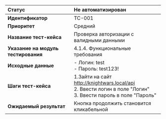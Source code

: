 |**Статус**| Не автоматизирован|
|:-----|:---------|
| **Идентификатор** | TC-001 |
| **Приоритет** | Средний |
| **Название тест-кейса** | Проверка авторизации с валидными данными |
| **Указание на модуль тестирования** |4.1.4. Функциональные требования |
| **Исходные данные** | - Логин: test<br>- Пароль: test123! |
| **Шаги тест-кейса** | 1.Зайти на сайт http://knightwars.local/api <br>2. Ввести логин в поле "Логин"<br>3. Ввести пароль в поле "Пароль"
| **Ожидаемый результат** | Кнопка продолжить становится кликабельной |